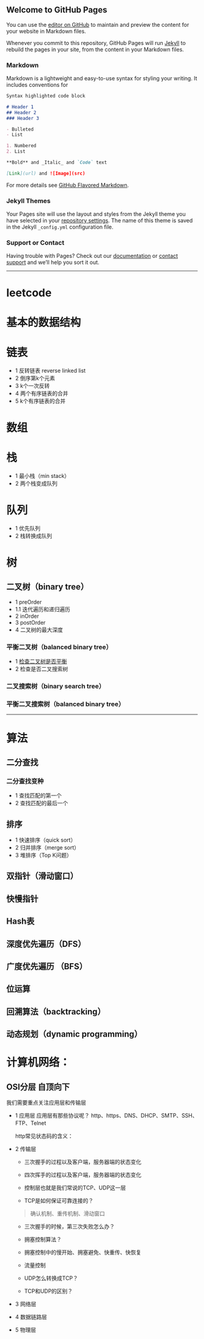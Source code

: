 ## Welcome to GitHub Pages

You can use the [editor on GitHub](https://github.com/cl7106786/lafeng.github.io/edit/main/docs/index.md) to maintain and preview the content for your website in Markdown files.

Whenever you commit to this repository, GitHub Pages will run [Jekyll](https://jekyllrb.com/) to rebuild the pages in your site, from the content in your Markdown files.

### Markdown

Markdown is a lightweight and easy-to-use syntax for styling your writing. It includes conventions for

```markdown
Syntax highlighted code block

# Header 1
## Header 2
### Header 3

- Bulleted
- List

1. Numbered
2. List

**Bold** and _Italic_ and `Code` text

[Link](url) and ![Image](src)
```

For more details see [GitHub Flavored Markdown](https://guides.github.com/features/mastering-markdown/).

### Jekyll Themes

Your Pages site will use the layout and styles from the Jekyll theme you have selected in your [repository settings](https://github.com/cl7106786/lafeng.github.io/settings). The name of this theme is saved in the Jekyll `_config.yml` configuration file.

### Support or Contact

Having trouble with Pages? Check out our [documentation](https://docs.github.com/categories/github-pages-basics/) or [contact support](https://github.com/contact) and we’ll help you sort it out.


---


# leetcode


# 基本的数据结构

# 链表

* 1 反转链表 reverse linked list
* 2 倒序第k个元素
* 3 k个一次反转
* 4 两个有序链表的合并
* 5 k个有序链表的合并

# 数组


# 栈
* 1 最小栈（min stack）
* 2 两个栈变成队列

# 队列

* 1 优先队列
* 2 栈转换成队列




# 树
## 二叉树（binary tree）
* 1 preOrder
* 1.1 迭代遍历和递归遍历
* 2 inOrder
* 3 postOrder
* 4 二叉树的最大深度

### 平衡二叉树（balanced binary tree）
* 1 [检查二叉树是否平衡](https://leetcode-cn.com/problems/check-balance-lcci/)
* 2 检查是否二叉搜索树



### 二叉搜索树（binary search tree）
### 平衡二叉搜索树（balanced binary tree）

***

# 算法
## 二分查找
### 二分查找变种
* 1 查找匹配的第一个
* 2 查找匹配的最后一个

## 排序
* 1 快速排序（quick sort）
* 2 归并排序（merge sort）
* 3 堆排序（Top K问题）

## 双指针（滑动窗口）


## 快慢指针

## Hash表

## 深度优先遍历（DFS）

## 广度优先遍历 （BFS）

## 位运算

## 回溯算法（backtracking）

## 动态规划（dynamic programming）



# 计算机网络：

## OSI分层 自顶向下

我们需要重点关注应用层和传输层


* 1 应用层
  应用层有那些协议呢？
  http、https、DNS、DHCP、SMTP、SSH、FTP、Telnet
  
  http常见状态码的含义：
  

* 2 传输层

   + 三次握手的过程以及客户端，服务器端的状态变化
   
   + 四次挥手的过程以及客户端，服务器端的状态变化
   
    
   + 控制层也就是我们常说的TCP、UDP这一层
    
   + TCP是如何保证可靠连接的？
    > 确认机制、重传机制、滑动窗口   

  
   + 三次握手的时候，第三次失败怎么办？
   
   + 拥塞控制算法？
   
   + 拥塞控制中的慢开始、拥塞避免、快重传、快恢复
    
   + 流量控制
   
   + UDP怎么转换成TCP？
   
   + TCP和UDP的区别？
   

* 3 网络层

* 4 数据链路层

* 5 物理层












    


